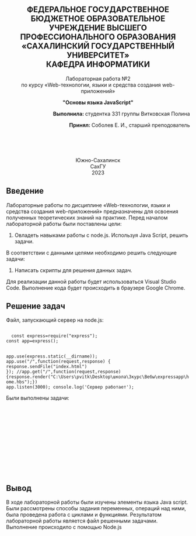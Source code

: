 <p></p>

<h2 align="center">ФЕДЕРАЛЬНОЕ ГОСУДАРСТВЕННОЕ БЮДЖЕТНОЕ ОБРАЗОВАТЕЛЬНОЕ УЧРЕЖДЕНИЕ ВЫСШЕГО ПРОФЕССИОНАЛЬНОГО ОБРАЗОВАНИЯ <br> «САХАЛИНСКИЙ ГОСУДАРСТВЕННЫЙ УНИВЕРСИТЕТ» <br> КАФЕДРА ИНФОРМАТИКИ </h2>
<p align="center">Лабораторная работа №2 <br>
по курсу «Web-технологии, языки и средства создания web-приложений» 

<p align="center"><b>"Основы языка JavaScript"</b><p>
<p align="right"><b>Выполнила: </b> студентка 331 группы Витковская Полина</p>
<p  align="right"><b>Принял: </b> Соболев Е. И., старший преподователь</p>
<br>
<br>
<br>
<p align="center">Южно-Сахалинск <br> СахГУ <br> 2023</p>
<h2> Введение </h2>
<p>Лабораторные работы по дисциплине «Web-технологии, языки и средства создания web-приложений» предназначены для освоения полученных теоретических знаний на практике. Перед началом лабораторной работы были поставлены цели: <br>
<ol>
  <li>Овладеть навыками работы с node.js. Используя Java Script, решить задачи.
</ol>
В соответствии с данными целями необходимо решить следующие задачи:
<ol>
   <li> Написать скрипты для решения данных задач.
   </ol>
Для реализации данной работы будет использоваться Visual Studio Code. Выполнение кода будет происходить в браузере Google Chrome.
</p>
<h2>Решение задач</h2>
<p>Файл, запускающий сервер на node.js: </p>
<code>
  const express=require("express");
const app=express();

app.use(express.static(__dirname));
app.use("/",function(request,response) {
    response.sendFile("index.html")
});
//app.get("/",function(request,response) {response.render("C:\\Users\\pvitk\\Desktop\\школа\\3курс\\Вебы\\expressapp\\home.hbs");})
app.listen(3000);
console.log('Сервер работает');
</code>

<p>Были выполнены задачи: </p>
<code>
<!DOCTYPE html>
<html lang="en">
<head>
    <meta charset="UTF-8">
    <meta name="viewport" content="width=device-width, initial-scale=1.0">
    <title>Document</title>
</head>
<body>
    <script>
//1
let name = "Ilya";
alert( `hello ${1}` );
alert( `hello ${"name"}` ); 
alert( `hello ${name}` ); 
//2
let Name = prompt("Введите имя", "Иван");
alert(Name);
//3
{
let a = 1, b = 1;
let c = ++a; // ?
let d = b++; // ?
alert(`a = ${a}, b = ${b}, c = ${c}, d = ${d}`);
}
//4
{let a = 2;
    let x = 1 + (a *= 2);
    alert(`a = ${a}, x = ${x}`);
}
//5
{
    console.log(`"" + 1 + 0 = ${"" + 1 + 0}`);
    console.log(`true + false = ${true + false}`);
    console.log(` 6 / "3" = ${ 6 / "3"}`);
    console.log(`"2" * "3" = ${"2" * "3"}`);
    console.log(`4 + 5 + "px"= ${4 + 5 + "px"}`);
    console.log(`"$" + 4 + 5 = ${"$" + 4 + 5}`);
    console.log(` "4" - 2 = ${ "4" - 2}`);
    console.log(`"4px" - 2 = ${"4px" - 2}`);
    console.log(`7 / 0= ${7 / 0}`);
    console.log(`"  -9  " + 5= ${"  -9  " + 5}`);
    console.log(` "  -9  " - 5 = ${ "  -9  " - 5}`);
    console.log(`null + 1= ${null + 1}`);
    console.log(`undefined + 1 = ${undefined + 1}`);
    console.log(`" \t \n" – 2 = ${" \t \n" - 2 }`);
}
//6
{
    let a = prompt("Первое число?", 1);
    let b = prompt("Второе число?", 2);
    alert(parseInt(a) + parseInt(b)); // 12
}
//7
{
    alert(Math.PI.toFixed(2)); 
}
//8
{
    let num = parseInt(prompt("Введите число", 0));
    alert(`Вы ввели число: ${num}`);
}
//9
{
    let num = parseInt(prompt("Введите число", 0));
    alert(`${num} - вот такое число Вы ввели`);
}
//10
{
    let a = parseInt(prompt("Введите сторону квадрата", 0));
    alert(`Периметр = ${4 * a}`);
}
//11
{
    let rad = parseInt(prompt("Введите радиус окружности", 0));
    alert(`Диаметр = ${2 * rad}`);
}
//12
{
    let h = parseInt(prompt("Введите высоту над Землей ", 1));
    alert(`Расстояние между точками = ${Math.sqrt(6350 * 6350 + h * h)}`);
}
//13
{
    let a = parseInt(prompt("Введите сторону куба", 0));
    alert(`Объем = ${a*a*a} \n Площадь боковой поверх-ти = ${a * a * 4}`);
}
//14
{
    let rad = parseInt(prompt("Введите радиус окружности", 0));
    alert(`Длина = ${2*3.14*rad} \n Площадь круга= ${3.14 * rad * rad}`);
}
//15
{
    let a = parseInt(prompt("Введите a", 0));
    let b = parseInt(prompt("Введите b", 0));
    a = a + b;
    b = a - b;
    a = a - b;
    alert(`a = ${a}, b = ${b}`);
}
//16
{
    let a = parseInt(prompt("Введите a", 0));
    let b = parseInt(prompt("Введите b", 0));
    alert(`Среднее арифметическое = ${(a+b)/2} \n Среднее геометрическое = ${Math.sqrt(a*b)}`); 
}
//17
{
    let V = parseInt(prompt("Введите обьем", 0));
    let m = parseInt(prompt("Введите m", 1));
    alert(`Плотность = ${V/m}`);    
}
//18
{
    let S = parseInt(prompt("Введите площадь государства", 0));
    let n = parseInt(prompt("Введите число граждан", 1));
    alert(`Плотность = ${S/n}`);  
}
//19
{
    let k1 = parseInt(prompt("Введите 1й катет", 0));
    let k2 = parseInt(prompt("Введите 2й катет", 1));
    alert(`Гипотенуза = ${Math.sqrt(k1*k1 + k2*k2)}`);
}
//20
{
    let r1 = parseInt(prompt("Введите радиус внутреннего кольца", 0));
    let r2 = parseInt(prompt("Введите радиус внешнего кольца", 1));
    let s1 = 3.14 * r1 * r1;
    let s2 = 3.14 * r2 * r2;
    alert(`Площадь кольца = ${s2 - s1}`);
}
//21
{
    let k1 = parseInt(prompt("Введите 1й катет", 0));
    let k2 = parseInt(prompt("Введите 2й катет", 1));
    let gip = Math.sqrt(k1*k1 + k2*k2);
    alert(`Периметр = ${k1 + k2 + gip}`);
}
//22
{
    let o1 = parseInt(prompt("Введите 1е основание трапеции", 0));
    let o2 = parseInt(prompt("Введите 2е основание трапеции", 1));
    let h = parseInt(prompt("Введите высоту трапеции", 1));
    let k1 = Math.abs(o2 - o1) / 2;
    let gip = Math.sqrt(k1*k1 + h*h);
    alert(`Периметер трапеции = ${o1 + o2 + 2 * gip}`); 
}
    </script>
    
</body>
</html> 
</code>
<h2>Вывод</h2>
<p>В ходе лабораторной работы были изучены элементы языка Java script. Были рассмотрены способы задания переменных, операций над ними, была проведена работа с циклами и функциями. Результатом лабораторной работы является файл решенными задачами. Выполнение происходило с помощью Node.js</p>
